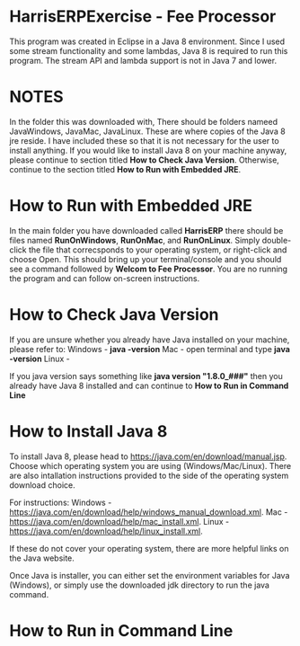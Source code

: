 # HarrisERPExercise - Fee Processor

This program was created in Eclipse in a Java 8 environment. Since I used some stream functionality and some lambdas, Java 8 is required to run this program. The stream API and lambda support is not in Java 7 and lower.

# NOTES

In the folder this was downloaded with, There should be folders nameed JavaWindows, JavaMac, JavaLinux. These are where copies of the Java 8 jre reside. I have included these so that it is not necessary for the user to install anything. If you would like to install Java 8 on your machine anyway, please continue to section titled **How to Check Java Version**. Otherwise, continue to the section titled **How to Run with Embedded JRE**.


# How to Run with Embedded JRE

In the main folder you have downloaded called **HarrisERP** there should be files named **RunOnWindows**, **RunOnMac**, and **RunOnLinux**. Simply double-click the file that correcsponds to your operating system, or right-click and choose Open. This should bring up your terminal/console and you should see a command followed by **Welcom to Fee Processor**. You are no running the program and can follow on-screen instructions.

# How to Check Java Version

If you are unsure whether you already have Java installed on your machine, please refer to:
Windows - **java -version**
Mac - open terminal and type **java -version**
Linux - 

If you java version says something like **java version "1.8.0_###"** then you already have Java 8 installed and can continue to **How to Run in Command Line**

# How to Install Java 8

To install Java 8, please head to https://java.com/en/download/manual.jsp. Choose which operating system you are using (Windows/Mac/Linux). There are also intallation instructions provided to the side of the operating system download choice. 

For instructions:
Windows - https://java.com/en/download/help/windows_manual_download.xml.
Mac - https://java.com/en/download/help/mac_install.xml.
Linux - https://java.com/en/download/help/linux_install.xml. 

If these do not cover your operating system, there are more helpful links on the Java website.

Once Java is installer, you can either set the environment variables for Java (Windows), or simply use the downloaded jdk directory to run the java command.

# How to Run in Command Line


